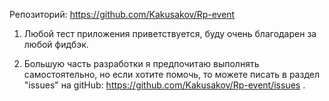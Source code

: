 Репозиторий: https://github.com/Kakusakov/Rp-event

1. Любой тест приложения приветствуется, буду очень благодарен за любой фидбэк.

2. Большую часть разработки я предпочитаю выполнять самостоятельно, но если хотите помочь, то можете писать в раздел "issues" на gitHub: https://github.com/Kakusakov/Rp-event/issues .
